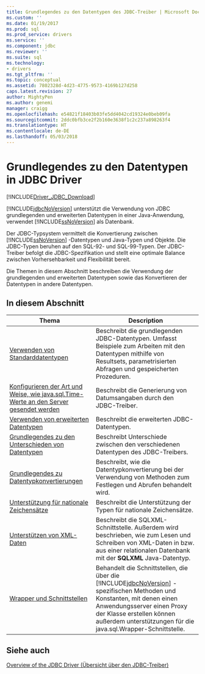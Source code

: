 ```yaml
---
title: Grundlegendes zu den Datentypen des JDBC-Treiber | Microsoft Docs
ms.custom: ''
ms.date: 01/19/2017
ms.prod: sql
ms.prod_service: drivers
ms.service: ''
ms.component: jdbc
ms.reviewer: ''
ms.suite: sql
ms.technology:
- drivers
ms.tgt_pltfrm: ''
ms.topic: conceptual
ms.assetid: 7802328d-4d23-4775-9573-4169b127d258
caps.latest.revision: 27
author: MightyPen
ms.author: genemi
manager: craigg
ms.openlocfilehash: e54821f18403b03fe5dd4042cd19324e0beb09fa
ms.sourcegitcommit: 2ddc0bfb3ce2f2b160e3638f1c2c237a898263f4
ms.translationtype: HT
ms.contentlocale: de-DE
ms.lasthandoff: 05/03/2018
---
```

# <a name="understanding-the-jdbc-driver-data-types"></a>Grundlegendes zu den Datentypen in JDBC Driver
[!INCLUDE[Driver_JDBC_Download](../../includes/driver_jdbc_download.md)]

  [!INCLUDE[jdbcNoVersion](../../includes/jdbcnoversion_md.md)] unterstützt die Verwendung von JDBC grundlegenden und erweiterten Datentypen in einer Java-Anwendung, verwendet [!INCLUDE[ssNoVersion](../../includes/ssnoversion_md.md)] als Datenbank.  
  
 Der JDBC-Typsystem vermittelt die Konvertierung zwischen [!INCLUDE[ssNoVersion](../../includes/ssnoversion_md.md)] -Datentypen und Java-Typen und Objekte. Die JDBC-Typen beruhen auf den SQL-92- und SQL-99-Typen. Der JDBC-Treiber befolgt die JDBC-Spezifikation und stellt eine optimale Balance zwischen Vorhersehbarkeit und Flexibilität bereit.  
  
 Die Themen in diesem Abschnitt beschreiben die Verwendung der grundlegenden und erweiterten Datentypen sowie das Konvertieren der Datentypen in andere Datentypen.  
  
## <a name="in-this-section"></a>In diesem Abschnitt  
  
|Thema|Description|  
|-----------|-----------------|  
|[Verwenden von Standarddatentypen](../../connect/jdbc/using-basic-data-types.md)|Beschreibt die grundlegenden JDBC-Datentypen. Umfasst Beispiele zum Arbeiten mit den Datentypen mithilfe von Resultsets, parametrisierten Abfragen und gespeicherten Prozeduren.|  
|[Konfigurieren der Art und Weise, wie java.sql.Time-Werte an den Server gesendet werden](../../connect/jdbc/configuring-how-java-sql-time-values-are-sent-to-the-server.md)|Beschreibt die Generierung von Datumsangaben durch den JDBC-Treiber.|  
|[Verwenden von erweiterten Datentypen](../../connect/jdbc/using-advanced-data-types.md)|Beschreibt die erweiterten JDBC-Datentypen.|  
|[Grundlegendes zu den Unterschieden von Datentypen](../../connect/jdbc/understanding-data-type-differences.md)|Beschreibt Unterschiede zwischen den verschiedenen Datentypen des JDBC-Treibers.|  
|[Grundlegendes zu Datentypkonvertierungen](../../connect/jdbc/understanding-data-type-conversions.md)|Beschreibt, wie die Datentypkonvertierung bei der Verwendung von Methoden zum Festlegen und Abrufen behandelt wird.|  
|[Unterstützung für nationale Zeichensätze](../../connect/jdbc/national-character-set-support.md)|Beschreibt die Unterstützung der Typen für nationale Zeichensätze.|  
|[Unterstützen von XML-Daten](../../connect/jdbc/supporting-xml-data.md)|Beschreibt die SQLXML-Schnittstelle. Außerdem wird beschrieben, wie zum Lesen und Schreiben von XML-Daten in bzw. aus einer relationalen Datenbank mit der **SQLXML** Java-Datentyp.|  
|[Wrapper und Schnittstellen](../../connect/jdbc/wrappers-and-interfaces.md)|Behandelt die Schnittstellen, die über die [!INCLUDE[jdbcNoVersion](../../includes/jdbcnoversion_md.md)] -spezifischen Methoden und Konstanten, mit denen einen Anwendungsserver einen Proxy der Klasse erstellen können außerdem unterstützungen für die java.sql.Wrapper-Schnittstelle.|  
  
## <a name="see-also"></a>Siehe auch  
 [Overview of the JDBC Driver (Übersicht über den JDBC-Treiber)](../../connect/jdbc/overview-of-the-jdbc-driver.md)  
  
  
